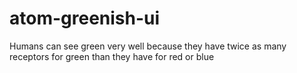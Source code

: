 # atom-greenish-ui
Humans can see green very well because they have twice as many receptors for green than they have for red or blue
